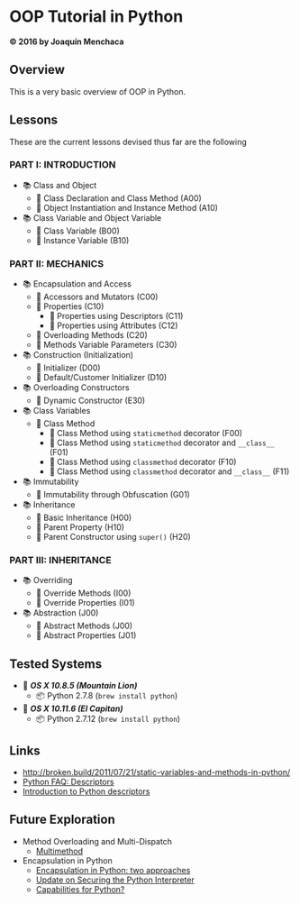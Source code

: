 # **OOP Tutorial in Python**
**© 2016 by Joaquín Menchaca**

## **Overview**

This is a very basic overview of OOP in Python.

## **Lessons**

These are the current lessons devised thus far are the following

### **PART I: INTRODUCTION**

* :books: Class and Object
  * :green_book: Class Declaration and Class Method (A00)
  * :green_book: Object Instantiation and Instance Method (A10)
* :books: Class Variable and Object Variable
  * :green_book: Class Variable (B00)
  * :green_book: Instance Variable (B10)

### **PART II: MECHANICS**

  * :books: Encapsulation and Access
    * :green_book: Accessors and Mutators (C00)
    * :green_book: Properties (C10)
      * :page_facing_up: Properties using Descriptors (C11)
      * :page_facing_up: Properties using Attributes (C12)
    * :green_book: Overloading Methods (C20)
    * :green_book: Methods Variable Parameters (C30)
  * :books: Construction (Initialization)
     * :green_book: Initializer (D00)
     * :green_book: Default/Customer Initializer (D10)
  * :books: Overloading Constructors
     * :green_book: Dynamic Constructor (E30)
  * :books: Class Variables
     * :green_book: Class Method
       * :page_facing_up: Class Method using `staticmethod` decorator (F00)
       * :page_facing_up: Class Method using `staticmethod` decorator and `__class__` (F01)
       * :page_facing_up: Class Method using `classmethod` decorator (F10)
       * :page_facing_up: Class Method using `classmethod` decorator and `__class__` (F11)
  * :books: Immutability
     * :green_book: Immutability through Obfuscation (G01)
  * :books: Inheritance
    * :green_book: Basic Inheritance (H00)
    * :green_book: Parent Property (H10)
    * :green_book: Parent Constructor using `super()` (H20)

### **PART III: INHERITANCE**

  * :books: Overriding
    * :green_book: Override Methods (I00)
    * :green_book: Override Properties (I01)
  * :books: Abstraction (J00)
    * :green_book: Abstract Methods (J00)
    * :green_book: Abstract Properties (J01)

## **Tested Systems**

* :dvd: *__OS X 10.8.5 (Mountain Lion)__*
  * :package: Python 2.7.8 (`brew install python`)
* :dvd: *__OS X 10.11.6 (El Capitan)__*
  * :package: Python 2.7.12 (`brew install python`)

## **Links**

* http://broken.build/2011/07/21/static-variables-and-methods-in-python/
* [Python FAQ: Descriptors](http://eev.ee/blog/2012/05/23/python-faq-descriptors/)
* [Introduction to Python descriptors](http://www.ibm.com/developerworks/library/os-pythondescriptors/)

## **Future Exploration**

* Method Overloading and Multi-Dispatch
  * [Multimethod](https://adambard.com/blog/implementing-multimethods-in-python/)
* Encapsulation in Python
  * [Encapsulation in Python: two approaches](http://lackingrhoticity.blogspot.com/2009/06/encapsulation-in-python-two-approaches.html)
  * [Update on Securing the Python Interpreter](http://tav.espians.com/update-on-securing-the-python-interpreter.html)
  * [Capabilities for Python?](http://neopythonic.blogspot.com/2009/03/capabilities-for-python.html)
